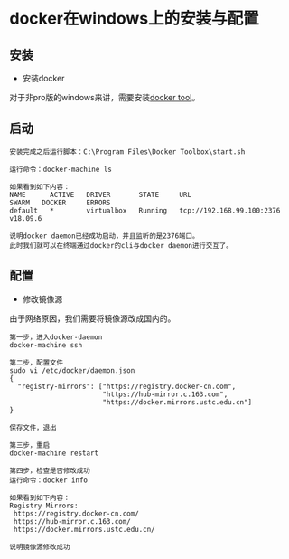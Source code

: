 # docker在windows上的安装与配置

## 安装

- 安装docker

对于非pro版的windows来讲，需要安装[docker tool](https://docs.docker.com/toolbox/toolbox_install_windows/)。

## 启动

```
安装完成之后运行脚本：C:\Program Files\Docker Toolbox\start.sh

运行命令：docker-machine ls

如果看到如下内容：
NAME      ACTIVE   DRIVER       STATE     URL                         SWARM   DOCKER     ERRORS
default   *        virtualbox   Running   tcp://192.168.99.100:2376           v18.09.6

说明docker daemon已经成功启动，并且监听的是2376端口。
此时我们就可以在终端通过docker的cli与docker daemon进行交互了。
```

## 配置

- 修改镜像源

由于网络原因，我们需要将镜像源改成国内的。


```
第一步，进入docker-daemon
docker-machine ssh

第二步，配置文件
sudo vi /etc/docker/daemon.json
{
  "registry-mirrors": ["https://registry.docker-cn.com",
                       "https://hub-mirror.c.163.com",
                       "https://docker.mirrors.ustc.edu.cn"]
}

保存文件，退出

第三步，重启
docker-machine restart

第四步，检查是否修改成功
运行命令：docker info

如果看到如下内容：
Registry Mirrors:
 https://registry.docker-cn.com/
 https://hub-mirror.c.163.com/
 https://docker.mirrors.ustc.edu.cn/
 
说明镜像源修改成功
```
